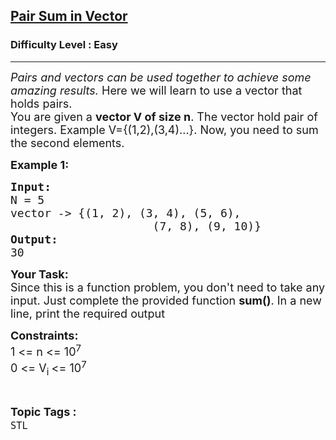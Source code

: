 <h2><a href="https://www.geeksforgeeks.org/problems/pair-sum-in-vector/1?page=1&difficulty=Easy&sortBy=accuracy">Pair Sum in Vector</a></h2><h3>Difficulty Level : Easy</h3><hr><div class="problems_problem_content__Xm_eO"><p><span style="font-size:18px"><em>Pairs and vectors can be used together to achieve some amazing results.</em> Here we will learn to use a vector that holds pairs.</span><br>
<span style="font-size:18px">You are given a <strong>vector V of size n</strong>. The vector hold pair of integers. Example V={(1,2),(3,4)...}. Now, you need to sum the second elements.</span></p>

<div class="problemQuestion">
<p><span style="font-size:18px"><strong>Example 1: </strong></span></p>

<pre><span style="font-size:18px"><strong>Input:</strong>
N = 5
vector -&gt; {(1, 2), (3, 4), (5, 6), 
                     (7, 8), (9, 10)}
<strong>Output: </strong>
30</span>
</pre>

<p><span style="font-size:18px"><strong>Your Task:</strong><br>
Since this is a function problem, you don't need to take any input. Just complete the provided function <strong>sum()</strong>. In a new line, print the required output</span></p>

<p><span style="font-size:18px"><strong>Constraints:</strong><br>
1 &lt;= n &lt;= 10<sup>7</sup><br>
0 &lt;= V<sub>i </sub>&lt;= 10<sup>7</sup></span></p>
</div>
</div><br><p><span style=font-size:18px><strong>Topic Tags : </strong><br><code>STL</code>&nbsp;